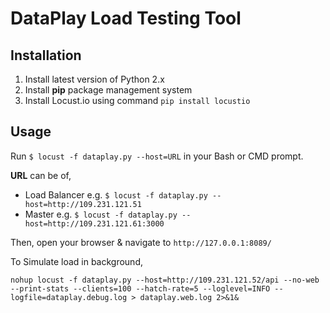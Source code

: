 DataPlay Load Testing Tool
===

Installation
---
 1. Install latest version of Python 2.x
 2. Install **pip** package management system
 3. Install Locust.io using command `pip install locustio`


Usage
---
Run `$ locust -f dataplay.py --host=URL` in your Bash or CMD prompt.
 
 **URL** can be of,

 - Load Balancer e.g. `$ locust -f dataplay.py --host=http://109.231.121.51`
 - Master e.g. `$ locust -f dataplay.py --host=http://109.231.121.61:3000`

Then, open your browser & navigate to `http://127.0.0.1:8089/`

To Simulate load in background,

```
nohup locust -f dataplay.py --host=http://109.231.121.52/api --no-web --print-stats --clients=100 --hatch-rate=5 --loglevel=INFO --logfile=dataplay.debug.log > dataplay.web.log 2>&1&
```